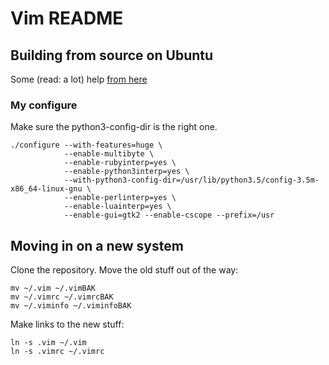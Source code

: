 # Vim README

## Building from source on Ubuntu
Some (read: a lot) help [from here](https://github.com/Valloric/YouCompleteMe/wiki/Building-Vim-from-source)

### My configure
Make sure the python3-config-dir is the right one.

```
./configure --with-features=huge \
            --enable-multibyte \
            --enable-rubyinterp=yes \
            --enable-python3interp=yes \
            --with-python3-config-dir=/usr/lib/python3.5/config-3.5m-x86_64-linux-gnu \
            --enable-perlinterp=yes \
            --enable-luainterp=yes \
            --enable-gui=gtk2 --enable-cscope --prefix=/usr
```

## Moving in on a new system
Clone the repository.
Move the old stuff out of the way:
```
mv ~/.vim ~/.vimBAK
mv ~/.vimrc ~/.vimrcBAK
mv ~/.viminfo ~/.viminfoBAK
```

Make links to the new stuff:
```
ln -s .vim ~/.vim
ln -s .vimrc ~/.vimrc
```
